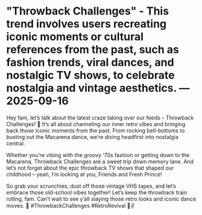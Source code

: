 # "Throwback Challenges" - This trend involves users recreating iconic moments or cultural references from the past, such as fashion trends, viral dances, and nostalgic TV shows, to celebrate nostalgia and vintage aesthetics. — 2025-09-16

Hey fam, let’s talk about the latest craze taking over our feeds – Throwback Challenges! 🌟 It’s all about channeling our inner retro vibes and bringing back those iconic moments from the past. From rocking bell-bottoms to busting out the Macarena dance, we’re diving headfirst into nostalgia central.

Whether you’re vibing with the groovy ‘70s fashion or getting down to the Macarena, Throwback Challenges are a sweet trip down memory lane. And let’s not forget about the epic throwback TV shows that shaped our childhood – yeah, I’m looking at you, Friends and Fresh Prince!

So grab your scrunchies, dust off those vintage VHS tapes, and let’s embrace those old-school vibes together! Let’s keep the throwback train rolling, fam. Can’t wait to see y’all slaying those retro looks and iconic dance moves. 💫 #ThrowbackChallenges #RetroRevival 📼✌️